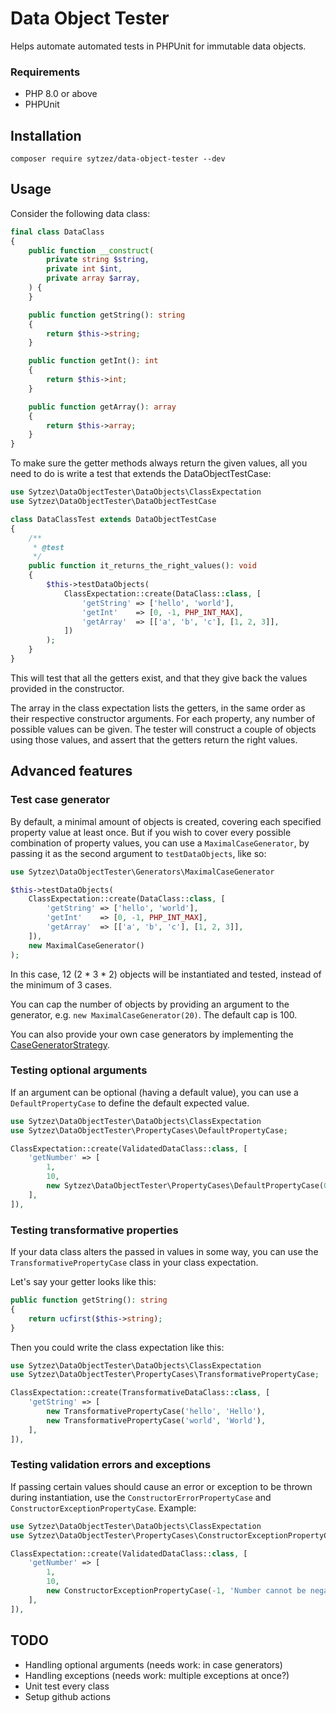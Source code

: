 # Data Object Tester

Helps automate automated tests in PHPUnit for immutable data objects.

### Requirements

- PHP 8.0 or above
- PHPUnit

## Installation

`composer require sytzez/data-object-tester --dev`

## Usage

Consider the following data class:

```php
final class DataClass
{
    public function __construct(
        private string $string,
        private int $int,
        private array $array,
    ) {
    }

    public function getString(): string
    {
        return $this->string;
    }

    public function getInt(): int
    {
        return $this->int;
    }

    public function getArray(): array
    {
        return $this->array;
    }
}
```

To make sure the getter methods always return the given values, all you need to do is write a test that extends the DataObjectTestCase:

```php
use Sytzez\DataObjectTester\DataObjects\ClassExpectation
use Sytzez\DataObjectTester\DataObjectTestCase

class DataClassTest extends DataObjectTestCase
{
    /**
     * @test
     */
    public function it_returns_the_right_values(): void
    {
        $this->testDataObjects(
            ClassExpectation::create(DataClass::class, [
                'getString' => ['hello', 'world'],
                'getInt'    => [0, -1, PHP_INT_MAX],
                'getArray'  => [['a', 'b', 'c'], [1, 2, 3]],
            ])
        );
    }
}
```

This will test that all the getters exist, and that they give back the values provided in the constructor.

The array in the class expectation lists the getters, in the same order as their respective constructor arguments.
For each property, any number of possible values can be given. 
The tester will construct a couple of objects using those values, and assert that the getters return the right values.

## Advanced features

### Test case generator

By default, a minimal amount of objects is created, covering each specified property value at least once.
But if you wish to cover every possible combination of property values, you can use a `MaximalCaseGenerator`,
by passing it as the second argument to `testDataObjects`, like so:

```php
use Sytzez\DataObjectTester\Generators\MaximalCaseGenerator

$this->testDataObjects(
    ClassExpectation::create(DataClass::class, [
        'getString' => ['hello', 'world'],
        'getInt'    => [0, -1, PHP_INT_MAX],
        'getArray'  => [['a', 'b', 'c'], [1, 2, 3]],
    ]),
    new MaximalCaseGenerator()
);
```

In this case, 12 (2 * 3 * 2) objects will be instantiated and tested, instead of the minimum of 3 cases.

You can cap the number of objects by providing an argument to the generator, e.g. `new MaximalCaseGenerator(20)`.
The default cap is 100.

You can also provide your own case generators by implementing the [CaseGeneratorStrategy](src/Contracts/Generators/CaseGeneratorStrategy.php).

### Testing optional arguments

If an argument can be optional (having a default value), you can use a `DefaultPropertyCase` to define the default expected value.

```php
use Sytzez\DataObjectTester\DataObjects\ClassExpectation
use Sytzez\DataObjectTester\PropertyCases\DefaultPropertyCase;

ClassExpectation::create(ValidatedDataClass::class, [
    'getNumber' => [
        1, 
        10,
        new Sytzez\DataObjectTester\PropertyCases\DefaultPropertyCase(0),
    ],
]),
```

### Testing transformative properties

If your data class alters the passed in values in some way, you can use the `TransformativePropertyCase` class in your class expectation.

Let's say your getter looks like this:

```php
public function getString(): string
{
    return ucfirst($this->string);
}
```

Then you could write the class expectation like this:

```php
use Sytzez\DataObjectTester\DataObjects\ClassExpectation
use Sytzez\DataObjectTester\PropertyCases\TransformativePropertyCase;

ClassExpectation::create(TransformativeDataClass::class, [
    'getString' => [
        new TransformativePropertyCase('hello', 'Hello'),
        new TransformativePropertyCase('world', 'World'),
    ],
]),
```

### Testing validation errors and exceptions

If passing certain values should cause an error or exception to be thrown during instantiation,
use the `ConstructorErrorPropertyCase` and `ConstructorExceptionPropertyCase`. Example:

```php
use Sytzez\DataObjectTester\DataObjects\ClassExpectation
use Sytzez\DataObjectTester\PropertyCases\ConstructorExceptionPropertyCase;

ClassExpectation::create(ValidatedDataClass::class, [
    'getNumber' => [
        1, 
        10,
        new ConstructorExceptionPropertyCase(-1, 'Number cannot be negative'),
    ],
]),
```


## TODO

- Handling optional arguments (needs work: in case generators)
- Handling exceptions (needs work: multiple exceptions at once?)
- Unit test every class
- Setup github actions
